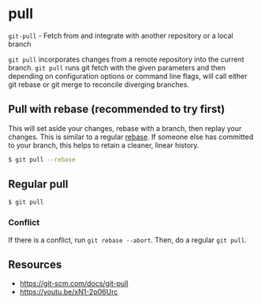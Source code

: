 # pull

`git-pull` - Fetch from and integrate with another repository or a local branch

`git pull` incorporates changes from a remote repository into the current branch. `git pull` runs git fetch with the given parameters and then depending on configuration options or command line flags, will call either git rebase or git merge to reconcile diverging branches.

## Pull with rebase (recommended to try first)
This will set aside your changes, rebase with a branch, then replay your changes. This is similar to a regular [rebase](rebase.md). If someone else has committed to your branch, this helps to retain a cleaner, linear history.

```bash
$ git pull --rebase
```

## Regular pull
```bash
$ git pull
```

### Conflict
If there is a conflict, run `git rebase --abort`. Then, do a regular `git pull`.

## Resources
- https://git-scm.com/docs/git-pull
- https://youtu.be/xN1-2p06Urc

